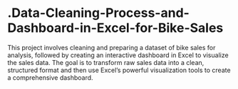 # .Data-Cleaning-Process-and-Dashboard-in-Excel-for-Bike-Sales
This project involves cleaning and preparing a dataset of bike sales for analysis, followed by creating an interactive dashboard in Excel to visualize the sales data. The goal is to transform raw sales data into a clean, structured format and then use Excel’s powerful visualization tools to create a comprehensive dashboard.
